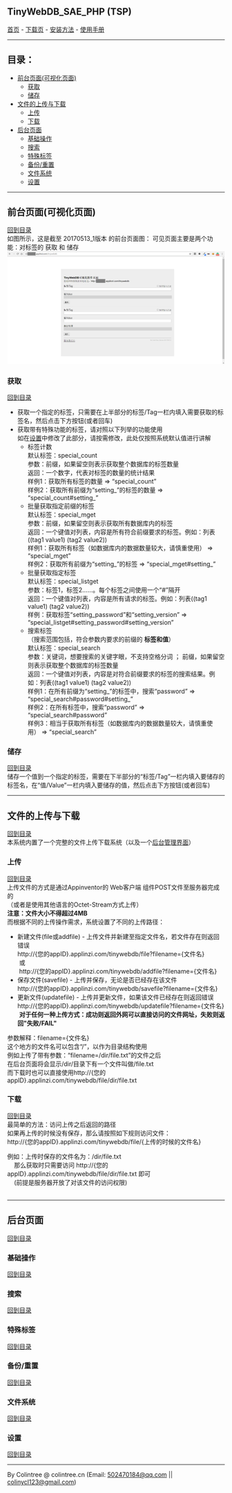 <br>

## TinyWebDB_SAE_PHP (TSP)
[首页](/) - [下载页](下载页) - [安装方法](安装方法) - [使用手册](使用手册)
  
***
 
## 目录：
* [前台页面(可视化页面)](#%E5%89%8D%E5%8F%B0%E9%A1%B5%E9%9D%A2%E5%8F%AF%E8%A7%86%E5%8C%96%E9%A1%B5%E9%9D%A2)
  * [获取](#%E8%8E%B7%E5%8F%96)
  * [储存](#%E5%82%A8%E5%AD%98)
* [文件的上传与下载](#%E6%96%87%E4%BB%B6%E7%9A%84%E4%B8%8A%E4%BC%A0%E4%B8%8E%E4%B8%8B%E8%BD%BD)
  * [上传](#%E4%B8%8A%E4%BC%A0)
  * [下载](#%E4%B8%8B%E8%BD%BD)
* [后台页面](#%E5%90%8E%E5%8F%B0%E9%A1%B5%E9%9D%A2)
  * [基础操作](#%E5%9F%BA%E7%A1%80%E6%93%8D%E4%BD%9C)
  * [搜索](#%E6%90%9C%E7%B4%A2)
  * [特殊标签](#%E7%89%B9%E6%AE%8A%E6%A0%87%E7%AD%BE)
  * [备份/重置](#%E5%A4%87%E4%BB%BD%E9%87%8D%E7%BD%AE)
  * [文件系统](#%E6%96%87%E4%BB%B6%E7%B3%BB%E7%BB%9F)
  * [设置](#%E8%AE%BE%E7%BD%AE)
  
***
  
## 前台页面(可视化页面)
[回到目录](#%E7%9B%AE%E5%BD%95)  
如图所示，这是截至 20170513_1版本 的前台页面图：
可见页面主要是两个功能：对标签的 获取 和 储存  
![](image/%E4%BD%BF%E7%94%A8%E6%96%B9%E6%B3%95---%E5%8A%9F%E8%83%BD%E4%BB%8B%E7%BB%8D/front.png)

### 获取
[回到目录](#%E7%9B%AE%E5%BD%95)  
* 获取一个指定的标签，只需要在上半部分的标签/Tag一栏内填入需要获取的标签名，然后点击下方按钮(或者回车)
* 获取带有特殊功能的标签，请对照以下列举的功能使用  
  如在[设置](#%E7%89%B9%E6%AE%8A%E6%A0%87%E7%AD%BE)中修改了此部分，请按需修改，此处仅按照系统默认值进行讲解
  * 标签计数  
    默认标签：special_count  
    参数：前缀，如果留空则表示获取整个数据库的标签数量  
    返回：一个数字，代表对标签的数量的统计结果  
    样例1：获取所有标签的数量 => “special_count”  
    样例2：获取所有前缀为“setting_”的标签的数量 => “special_count#setting_”
  * 批量获取指定前缀的标签  
    默认标签：special_mget  
    参数：前缀，如果留空则表示获取所有数据库内的标签  
    返回：一个键值对列表，内容是所有符合前缀要求的标签。例如：列表((tag1 value1) (tag2 value2))  
    样例1：获取所有标签（如数据库内的数据数量较大，请慎重使用） => “special_mget”  
    样例2：获取所有前缀为“setting_”的标签 => “special_mget#setting_”
  * 批量获取指定标签  
    默认标签：special_listget  
    参数：标签1，标签2……。每个标签之间使用一个“#”隔开  
    返回：一个键值对列表，内容是所有请求的标签。例如：列表((tag1 value1) (tag2 value2))  
    样例：获取标签“setting_password”和“setting_version” => “special_listget#setting_password#setting_version”
  * 搜索标签  
    （搜索范围包括，符合参数内要求的前缀的 **标签和值**）  
    默认标签：special_search  
    参数：关键词，想要搜索的关键字眼，不支持空格分词 ； 前缀，如果留空则表示获取整个数据库的标签数量  
    返回：一个键值对列表，内容是对符合前缀要求的标签的搜索结果。例如：列表((tag1 value1) (tag2 value2))  
    样例1：在所有前缀为“setting_”的标签中，搜索“password” => “special_search#password#setting_”  
    样例2：在所有标签中，搜索“password” => “special_search#password”  
    样例3：相当于获取所有标签（如数据库内的数据数量较大，请慎重使用） => “special_search”

### 储存
[回到目录](#%E7%9B%AE%E5%BD%95)  
储存一个值到一个指定的标签，需要在下半部分的“标签/Tag”一栏内填入要储存的标签名，在“值/Value”一栏内填入要储存的值，然后点击下方按钮(或者回车)
  
***
  
## 文件的上传与下载
[回到目录](#%E7%9B%AE%E5%BD%95)  
本系统内置了一个完整的文件上传下载系统（以及一个[后台管理界面](#%E6%96%87%E4%BB%B6%E7%B3%BB%E7%BB%9F)）
### 上传
[回到目录](#%E7%9B%AE%E5%BD%95)  
上传文件的方式是通过Appinventor的 Web客户端 组件POST文件至服务器完成的  
（或者是使用其他语言的Octet-Stream方式上传）  
**注意：文件大小不得超过4MB**  
而根据不同的上传操作需求，系统设置了不同的上传路径：  
* 新建文件(file或addfile) - 上传文件并新建至指定文件名，若文件存在则返回错误  
  http://{您的appID}.applinzi.com/tinywebdb/file?filename={文件名}  
  或  
  http://{您的appID}.applinzi.com/tinywebdb/addfile?filename={文件名}  
* 保存文件(savefile) - 上传并保存，无论是否已经存在该文件  
  http://{您的appID}.applinzi.com/tinywebdb/savefile?filename={文件名}  
* 更新文件(updatefile) - 上传并更新文件，如果该文件已经存在则返回错误  
  http://{您的appID}.applinzi.com/tinywebdb/updatefile?filename={文件名}  
  **对于任何一种上传方式：成功则返回外网可以直接访问的文件网址，失败则返回"失败/FAIL"**  

参数解释：filename={文件名}  
这个地方的文件名可以包含“/”，以作为目录结构使用  
例如上传了带有参数：“filename=/dir/file.txt”的文件之后  
在后台页面将会显示/dir/目录下有一个文件叫做/file.txt  
而下载时也可以直接使用http://{您的appID}.applinzi.com/tinywebdb/file/dir/file.txt  
### 下载
[回到目录](#%E7%9B%AE%E5%BD%95)  
最简单的方法：访问上传之后返回的路径  
如果再上传的时候没有保存，那么请按照如下规则访问文件：  
http://{您的appID}.applinzi.com/tinywebdb/file/{上传的时候的文件名}  

例如：上传时保存的文件名为：/dir/file.txt  
     那么获取时只需要访问 http://{您的appID}.applinzi.com/tinywebdb/file/dir/file.txt 即可  
     (前提是服务器开放了对该文件的访问权限)  
  
***
  
## 后台页面
[回到目录](#%E7%9B%AE%E5%BD%95)
### 基础操作
[回到目录](#%E7%9B%AE%E5%BD%95)
### 搜索
[回到目录](#%E7%9B%AE%E5%BD%95)
### 特殊标签
[回到目录](#%E7%9B%AE%E5%BD%95)
### 备份/重置
[回到目录](#%E7%9B%AE%E5%BD%95)
### 文件系统
[回到目录](#%E7%9B%AE%E5%BD%95)
### 设置
[回到目录](#%E7%9B%AE%E5%BD%95)
  
***
  
By Colintree @ colintree.cn (Email: 502470184@qq.com \|\| colinycl123@gmail.com)

<br>
